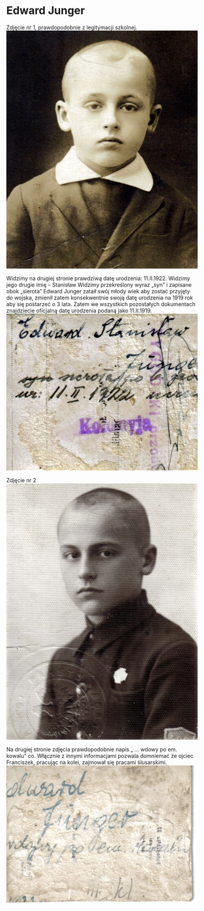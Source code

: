 # Edward Junger

Zdjęcie nr 1, prawdopodobnie z legitymacji szkolnej.
![image-01](image-01.jpg)

Widzimy na drugiej stronie prawdziwą datę urodzenia: 11.II.1922.
Widzimy jego drugie imię – Stanisław
Widzimy przekreślony wyraz „syn” i zapisane obok „sierota”
Edward Junger zataił swój młody wiek aby zostać przyjęty do wojska, zmienił zatem konsekwentnie swoją datę urodzenia na 1919 rok aby się postarzeć o 3 lata. Zatem we wszystkich pozostałych dokumentach znajdziecie oficjalną datę urodzenia podaną jako 11.II.1919.
![image-02](image-02.jpg)

Zdjęcie nr 2
![image-03](image-03.jpg)

Na drugiej stronie zdjęcia prawdopodobnie napis „ … wdowy po em. kowalu” co. Włącznie z innymi informacjami pozwala domniemać że ojciec Franciszek, pracując na kolei, zajmował się pracami ślusarskimi.
![image-04](image-04.jpg)
